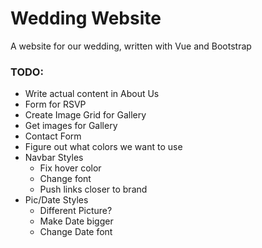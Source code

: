 # Wedding Website
A website for our wedding, written with Vue and Bootstrap

### TODO:
- Write actual content in About Us
- Form for RSVP
- Create Image Grid for Gallery
- Get images for Gallery
- Contact Form
- Figure out what colors we want to use
- Navbar Styles
    - Fix hover color
    - Change font
    - Push links closer to brand
- Pic/Date Styles
    - Different Picture?
    - Make Date bigger
    - Change Date font
